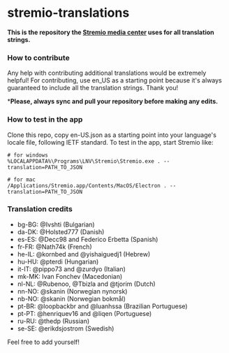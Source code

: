 # stremio-translations

**This is the repository the [Stremio media center](http://www.strem.io) uses for all translation strings.**

### How to contribute

Any help with contributing additional translations would be extremely helpful!
For contributing, use en_US as a starting point because it's always guaranteed to include all the translation strings.
Thank you!

***Please, always sync and pull your repository before making any edits.**

### How to test in the app

Clone this repo, copy en-US.json as a starting point into your language's locale file, following IETF standard. To test in the app, start Stremio like:
```
# for windows
%LOCALAPPDATA%\Programs\LNV\Stremio\Stremio.exe . --translation=PATH_TO_JSON

# for mac
/Applications/Stremio.app/Contents/MacOS/Electron . --translation=PATH_TO_JSON
```

### Translation credits

* bg-BG: @Ivshti						(Bulgarian)
* da-DK: @Holsted777					(Danish)
* es-ES: @Decc98 and Federico Erbetta	(Spanish)
* fr-FR: @Nath74k						(French)
* he-IL: @kornbed and @yishaiguedj1		(Hebrew)
* hu-HU: @pterdi						(Hungarian)
* it-IT: @pippo73 and @zurdyo			(Italian)
* mk-MK: Ivan Fonchev					(Macedonian)
* nl-NL: @Rubenoo, @Tbizla and @tjorim	(Dutch)
* nn-NO: @skanin						(Norwegian nynorsk)
* nb-NO: @skanin						(Norwegian bokmål)
* pt-BR: @loopbackbr and @luanhssa		(Brazilian Portuguese)
* pt-PT: @henriquev16 and @liqen		(Portuguese)
* ru-RU: @thedp							(Russian)
* se-SE: @erikdsjostrom					(Swedish)

Feel free to add yourself!